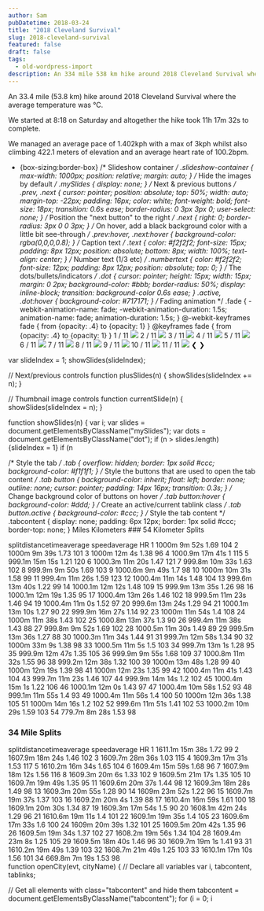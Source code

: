 ```yaml
---
author: Sam
pubDatetime: 2018-03-24
title: "2018 Cleveland Survival"
slug: 2018-cleveland-survival
featured: false
draft: false
tags:
  - old-wordpress-import
description: An 334 mile 538 km hike around 2018 Cleveland Survival where the average temperature was ℃
---
```


An 33.4 mile (53.8 km) hike around 2018 Cleveland Survival where the average temperature was ℃.

We started at 8:18 on Saturday and altogether the hike took 11h 17m 32s to complete.

We managed an average pace of 1.402kph with a max of 3kph whilst also climbing 422.1 meters of elevation and an average heart rate of 100.2bpm.

 * {box-sizing:border-box} /* Slideshow container */ .slideshow-container { max-width: 1000px; position: relative; margin: auto; } /* Hide the images by default */ .mySlides { display: none; } /* Next & previous buttons */ .prev, .next { cursor: pointer; position: absolute; top: 50%; width: auto; margin-top: -22px; padding: 16px; color: white; font-weight: bold; font-size: 18px; transition: 0.6s ease; border-radius: 0 3px 3px 0; user-select: none; } /* Position the "next button" to the right */ .next { right: 0; border-radius: 3px 0 0 3px; } /* On hover, add a black background color with a little bit see-through */ .prev:hover, .next:hover { background-color: rgba(0,0,0,0.8); } /* Caption text */ .text { color: #f2f2f2; font-size: 15px; padding: 8px 12px; position: absolute; bottom: 8px; width: 100%; text-align: center; } /* Number text (1/3 etc) */ .numbertext { color: #f2f2f2; font-size: 12px; padding: 8px 12px; position: absolute; top: 0; } /* The dots/bullets/indicators */ .dot { cursor: pointer; height: 15px; width: 15px; margin: 0 2px; background-color: #bbb; border-radius: 50%; display: inline-block; transition: background-color 0.6s ease; } .active, .dot:hover { background-color: #717171; } /* Fading animation */ .fade { -webkit-animation-name: fade; -webkit-animation-duration: 1.5s; animation-name: fade; animation-duration: 1.5s; } @-webkit-keyframes fade { from {opacity: .4} to {opacity: 1} } @keyframes fade { from {opacity: .4} to {opacity: 1} }    1 / 11 ![](https://dgtzuqphqg23d.cloudfront.net/VxN1xjeNoGzIWyPNkzjJNKATK4TbsxniS3vc_RktUn4-768x1024.jpg)    2 / 11 ![](https://dgtzuqphqg23d.cloudfront.net/fklkh0LP40wW42m2QF58-UaEkae9GSmno1c5c_ZoC_I-1024x768.jpg)    3 / 11 ![](https://dgtzuqphqg23d.cloudfront.net/S_V-6JTZJtezmKLiaVSEqREHFFoSeuQSC7pylfyP97E-1024x768.jpg)    4 / 11 ![](https://dgtzuqphqg23d.cloudfront.net/S-pGEdcvC8YqO2knO-Sqeuywz7HB0HGw-4vCJrDMWtE-1024x768.jpg)    5 / 11 ![](https://dgtzuqphqg23d.cloudfront.net/Mdqi94bZwffyY55Ad8CWTdp4tr6UPxQMVjVO0DnDZrk-1024x768.jpg)    6 / 11 ![](https://dgtzuqphqg23d.cloudfront.net/ykTmSG3TKuD5-mvBU1YxhAF3EaLKTrxyiHd9-AbQ8lk-1024x768.jpg)    7 / 11 ![](https://dgtzuqphqg23d.cloudfront.net/_kzq7c7xwsOd0YU58-jduBeEG_7rpgUl_qJXeHRLJfA-1024x768.jpg)    8 / 11 ![](https://dgtzuqphqg23d.cloudfront.net/D09T1pZPevTsoiURCcKFPMV4RfqWpGlkzh5qogLJcd8-1024x768.jpg)    9 / 11 ![](https://dgtzuqphqg23d.cloudfront.net/waI8uNehmLOezaFEtODVLYzcBV47qazKJ8OlEcgDnbU-1024x768.jpg)    10 / 11 ![](https://dgtzuqphqg23d.cloudfront.net/aL-jZBClJgj6WUFMv3SR7JxM_9M9G8JLLxl-D9Xgic0-1024x768.jpg)    11 / 11 ![](https://dgtzuqphqg23d.cloudfront.net/_3PLROwZ6AjqeO5HA4b6Tv5BuoXnBpmruH01yewmhj4-1024x768.jpg)   ❮ ❯ 
   
var slideIndex = 1;
showSlides(slideIndex);

// Next/previous controls
function plusSlides(n) {
showSlides(slideIndex += n);
}

// Thumbnail image controls
function currentSlide(n) {
showSlides(slideIndex = n);
}

function showSlides(n) {
var i;
var slides = document.getElementsByClassName("mySlides");
var dots = document.getElementsByClassName("dot");
if (n > slides.length) {slideIndex = 1}
if (n 
> 
> 
> 

 /* Style the tab */ .tab { overflow: hidden; border: 1px solid #ccc; background-color: #f1f1f1; } /* Style the buttons that are used to open the tab content */ .tab button { background-color: inherit; float: left; border: none; outline: none; cursor: pointer; padding: 14px 16px; transition: 0.3s; } /* Change background color of buttons on hover */ .tab button:hover { background-color: #ddd; } /* Create an active/current tablink class */ .tab button.active { background-color: #ccc; } /* Style the tab content */ .tabcontent { display: none; padding: 6px 12px; border: 1px solid #ccc; border-top: none; }   Miles Kilometers   ### 54 Kilometer Splits

   splitdistancetimeaverage speedaverage HR    1 1000m 9m 52s 1.69 104   2 1000m 9m 39s 1.73 101   3 1000m 12m 4s 1.38 96   4 1000.9m 17m 41s 1 115   5 999.1m 15m 15s 1.21 120   6 1000.3m 11m 20s 1.47 121   7 999.8m 10m 33s 1.63 102   8 999.9m 9m 50s 1.69 103   9 1000.6m 9m 49s 1.7 98   10 1000m 10m 31s 1.58 99   11 999.4m 11m 26s 1.59 123   12 1000.4m 11m 14s 1.48 104   13 999.6m 13m 40s 1.22 99   14 1000.1m 12m 12s 1.48 109   15 999.9m 13m 35s 1.26 98   16 1000.1m 12m 19s 1.35 95   17 1000.4m 13m 26s 1.46 102   18 999.5m 11m 23s 1.46 94   19 1000.4m 11m 0s 1.52 97   20 999.6m 13m 24s 1.29 94   21 1000.1m 13m 10s 1.27 90   22 999.9m 16m 27s 1.14 92   23 1000m 11m 54s 1.4 108   24 1000m 11m 38s 1.43 102   25 1000.8m 13m 37s 1.3 90   26 999.4m 11m 38s 1.43 88   27 999.8m 9m 52s 1.69 102   28 1000.5m 11m 30s 1.49 89   29 999.5m 13m 36s 1.27 88   30 1000.3m 11m 34s 1.44 91   31 999.7m 12m 58s 1.34 90   32 1000m 33m 9s 1.38 98   33 1000.5m 11m 5s 1.5 103   34 999.7m 13m 1s 1.28 95   35 999.9m 12m 47s 1.35 105   36 999.9m 9m 55s 1.68 109   37 1000.8m 11m 32s 1.55 96   38 999.2m 12m 38s 1.32 100   39 1000m 13m 48s 1.28 99   40 1000m 12m 19s 1.39 98   41 1000m 12m 23s 1.35 99   42 1000.4m 11m 41s 1.43 104   43 999.7m 11m 23s 1.46 107   44 999.9m 14m 14s 1.2 102   45 1000.4m 15m 1s 1.22 106   46 1000.1m 12m 0s 1.43 97   47 1000.4m 10m 58s 1.52 93   48 999.1m 11m 55s 1.4 93   49 1000.4m 11m 56s 1.4 100   50 1000m 12m 36s 1.38 105   51 1000m 14m 16s 1.2 102   52 999.6m 11m 51s 1.41 102   53 1000.2m 10m 29s 1.59 103   54 779.7m 8m 28s 1.53 98    

 ### 34 Mile Splits

   splitdistancetimeaverage speedaverage HR    1 1611.1m 15m 38s 1.72 99   2 1607.9m 18m 24s 1.46 102   3 1609.7m 28m 36s 1.03 115   4 1609.3m 17m 31s 1.53 117   5 1610.2m 16m 34s 1.65 104   6 1609.4m 15m 59s 1.68 96   7 1607.9m 18m 12s 1.56 116   8 1609.3m 20m 6s 1.33 102   9 1609.5m 21m 17s 1.35 105   10 1609.7m 19m 49s 1.35 95   11 1609.6m 20m 37s 1.44 98   12 1609.3m 18m 28s 1.49 98   13 1609.3m 20m 55s 1.28 90   14 1609m 23m 52s 1.22 96   15 1609.7m 19m 37s 1.37 103   16 1609.2m 20m 4s 1.39 88   17 1610.4m 16m 59s 1.61 100   18 1609.1m 20m 30s 1.34 87   19 1609.3m 17m 54s 1.5 90   20 1608.1m 42m 24s 1.29 96   21 1610.6m 19m 11s 1.4 101   22 1609.1m 19m 35s 1.4 105   23 1609.6m 17m 33s 1.6 100   24 1609m 20m 39s 1.32 101   25 1609.5m 20m 42s 1.35 96   26 1609.5m 19m 34s 1.37 102   27 1608.2m 19m 56s 1.34 104   28 1609.4m 23m 8s 1.25 105   29 1609.5m 18m 40s 1.46 96   30 1609.7m 19m 1s 1.41 93   31 1610.2m 19m 49s 1.39 103   32 1608.7m 21m 49s 1.25 103   33 1610.1m 17m 10s 1.56 101   34 669.8m 7m 19s 1.53 98     
function openCity(evt, cityName) {
// Declare all variables
var i, tabcontent, tablinks;

// Get all elements with class="tabcontent" and hide them
tabcontent = document.getElementsByClassName("tabcontent");
for (i = 0; i